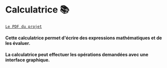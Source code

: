 # Calculatrice 📚

[`Le PDF du projet`](https://drive.google.com/file/d/1wXApk7ZVoIf2TK1l8V7ZORRYNXOEPoyD/view)

#### Cette calculatrice permet d'écrire des expressions mathématiques et de les évaluer.
#### La calculatrice peut effectuer les opérations demandées avec une interface graphique.

